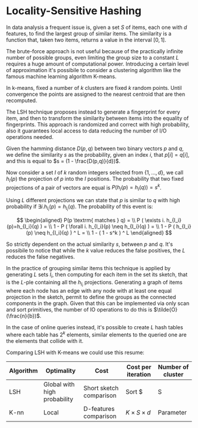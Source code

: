 # Locality-Sensitive Hashing
In data analysis a frequent issue is, given a set $S$ of items, each one with $d$ features, to find the largest group of similar items.
The similarity is a function that, taken two items, returns a value in the interval $[0,1]$.

The brute-force approach is not useful because of the practically infinite number of possible groups, even limiting the group size to a constant $L$ requires a huge amount of computational power.
Introducing a certain level of approximation it's possibile to consider a clustering algorithm like the famous machine learning algorithm K-means.

In k-means, fixed a number of $k$ clusters are fixed $k$ random points.
Until convergence the points are assigned to the nearest centroid that are then recomputed.

The LSH technique proposes instead to generate a fingerprint for every item, and then to transform the similarity between items into the equality of fingerprints.
This approach is randomized and correct with high probability, also it guarantees local access to data reducing the number of I/O operations needed.

Given the hamming distance $D(p,q)$ between two binary vectors $p$ and $q$, we define the similarity $s$ as the probability, given an index $i$, that $p[i] = q[i]$, and this is equal to $s = (1 - \frac{D(p,q)}{d})$.

Now consider a set $I$ of $k$ random integers selected from $\{1,\dots,d\}$, we call $h_I(p)$ the projection of $p$ into the $I$ positions.
The probability that two fixed projections of a pair of vectors are equal is $P(h_I(p)=h_I(q))=s^k$.

Using $L$ different projections we can state that $p$ is similar to $q$ with high probability if $\exists i. h_{I_i}(p)=h_{I_i}(q)$. The probability of this event is:

$$
\begin{aligned}
P(p \textrm{ matches } q) = \\
P ( \exists i. h_{I_i}(p)=h_{I_i}(q) ) = \\
1 - P ( \forall i. h_{I_i}(p) \neq h_{I_i}(q) ) = \\
1 - P ( h_{I_i}(p) \neq h_{I_i}(q) ) ^ L = \\
1 - ( 1 - s^k ) ^ L
\end{aligned}
$$

So strictly dependent on the actual similarity $s$, between $p$ and $q$.
It's possibile to notice that while the $k$ value reduces the false positives, the $L$ reduces the false negatives.

In the practice of grouping similar items this technique is applied by generating $L$ sets $I_i$, then computing for each item in the set its sketch, that is the $L$-ple containing all the $h_{I_i}$ projections.
Generating a graph of items where each node has an edge with any node with at least one equal projection in the sketch, permit to define the groups as the connected components in the graph.
Given that this can be implemented via only scan and sort primitives, the number of IO operations to do this is $\tilde{O}(\frac{n}{b})$.

In the case of online queries instead, it's possible to create $L$ hash tables where each table has $2^k$ elements, similar elements to the queried one are the elements that collide with it.

Comparing LSH with K-means we could use this resume:

| Algorithm | Optimality | Cost | Cost per iteration | Number of cluster |
|-----------|------------|------|--------------------|-------------------|
|LSH|Global with high probability|Short sketch comparison|Sort $|S|$ items|Learned|
|K-nn|Local|D-features comparison|$K \times S \times d$|Parameter|
